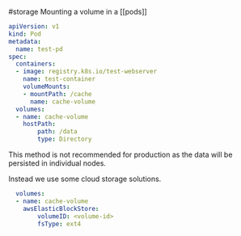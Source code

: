 #storage 
Mounting a volume in a [[pods]]
```yaml
apiVersion: v1
kind: Pod
metadata:
  name: test-pd
spec:
  containers:
  - image: registry.k8s.io/test-webserver
    name: test-container
    volumeMounts:
    - mountPath: /cache
      name: cache-volume
  volumes:
  - name: cache-volume
    hostPath: 
	    path: /data
	    type: Directory
```

This method is not recommended for production as the data will be persisted in individual nodes.


Instead we use some cloud storage solutions.

```yaml
  volumes:
  - name: cache-volume
    awsElasticBlockStore: 
	    volumeID: <volume-id>
	    fsType: ext4
```